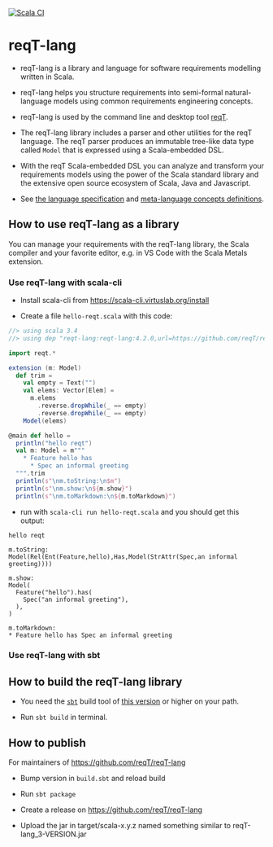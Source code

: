[![Scala CI](https://github.com/reqT/reqT-lang/actions/workflows/scala.yml/badge.svg)](https://github.com/reqT/reqT-lang/actions/workflows/scala.yml)

# reqT-lang

* reqT-lang is a library and language for software requirements modelling written in Scala.

* reqT-lang helps you structure requirements into semi-formal natural-language models using common requirements engineering concepts. 

* reqT-lang is used by the command line and desktop tool [reqT](https://github.com/reqT).

* The reqT-lang library includes a parser and other utilities for the reqT language. The reqT parser produces an immutable tree-like data type called `Model` that is expressed using a Scala-embedded DSL. 

* With the reqT Scala-embedded DSL you can analyze and transform your requirements models using the power of the Scala standard library and the extensive open source ecosystem of Scala, Java and Javascript. 

* See [the language specification](https://github.com/reqT/reqT-lang/blob/main/langSpec-GENERATED.md) and [meta-language concepts definitions](https://github.com/reqT/reqT-lang/blob/main/concepts-GENERATED.csv).

## How to use reqT-lang as a library

You can manage your requirements with the reqT-lang library, the Scala compiler and your favorite editor, e.g. in VS Code with the Scala Metals extension.

### Use reqT-lang with scala-cli

* Install scala-cli from https://scala-cli.virtuslab.org/install

* Create a file `hello-reqt.scala` with this code:
```scala
//> using scala 3.4
//> using dep "reqt-lang:reqt-lang:4.2.0,url=https://github.com/reqT/reqT-lang/releases/download/4.2.0/reqt-lang_3-4.2.0.jar"

import reqt.*

extension (m: Model) 
  def trim =
    val empty = Text("")
    val elems: Vector[Elem] = 
      m.elems
        .reverse.dropWhile(_ == empty)
        .reverse.dropWhile(_ == empty)
    Model(elems)

@main def hello = 
  println("hello reqt")
  val m: Model = m"""
    * Feature hello has
      * Spec an informal greeting
  """.trim
  println(s"\nm.toString:\n$m")
  println(s"\nm.show:\n${m.show}")
  println(s"\nm.toMarkdown:\n${m.toMarkdown}")

```

* run with `scala-cli run hello-reqt.scala` and you should get this output:
```
hello reqt

m.toString:
Model(Rel(Ent(Feature,hello),Has,Model(StrAttr(Spec,an informal greeting))))

m.show:
Model(
  Feature("hello").has(
    Spec("an informal greeting"),
  ),
)

m.toMarkdown:
* Feature hello has Spec an informal greeting

```

### Use reqT-lang with sbt


## How to build the reqT-lang library

* You need the [`sbt`](https://www.scala-sbt.org/) build tool of [this version](https://github.com/reqT/reqT-lang/blob/main/project/build.properties) or higher on your path.

* Run `sbt build` in terminal.

## How to publish

For maintainers of https://github.com/reqT/reqT-lang

* Bump version in `build.sbt` and reload build

* Run `sbt package`

* Create a release on  https://github.com/reqT/reqT-lang

* Upload the jar in target/scala-x.y.z named something similar to reqT-lang_3-VERSION.jar